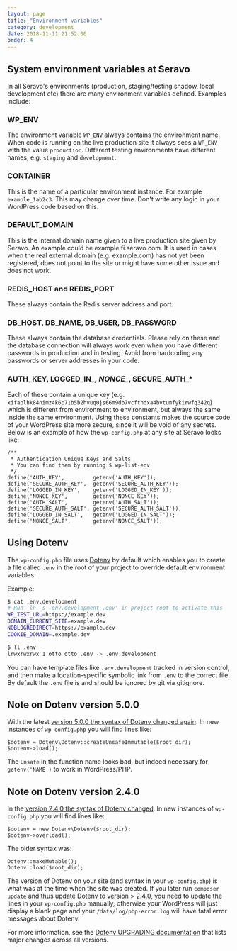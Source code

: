 ```yaml
---
layout: page
title: "Environment variables"
category: development
date: 2018-11-11 21:52:00
order: 4
---
```


## System environment variables at Seravo

In all Seravo's environments (production, staging/testing shadow, local development etc) there are many environment variables defined. Examples include:


### WP_ENV

The environment variable `WP_ENV` always contains the environment name. When code is running on the live production site it always sees a `WP_ENV` with the value `production`. Different testing environments have different names, e.g. `staging` and `development`.

### CONTAINER

This is the name of a particular environment instance. For example `example_1ab2c3`. This may change over time. Don't write any logic in your WordPress code based on this.

### DEFAULT_DOMAIN

This is the internal domain name given to a live production site given by Seravo. An example could be example.fi.seravo.com. It is used in cases when the real external domain (e.g. example.com) has not yet been registered, does not point to the site or might have some other issue and does not work.

### REDIS_HOST and REDIS_PORT

These always contain the Redis server address and port.

### DB_HOST, DB_NAME, DB_USER, DB_PASSWORD

These always contain the database credentials. Please rely on these and the database connection will always work even when you have different passwords in production and in testing. Avoid from hardcoding any passwords or server addresses in your code.

### AUTH_KEY, LOGGED_IN_*, NONCE_*, SECURE_AUTH_*

Each of these contain a unique key (e.g. `xifablhk84nimz4k6p71b5b2hvuq0js66m9db7vcfthdxa4bvtumfykirwfq342q`) which is different from environment to environment, but always the same inside the same environment. Using these constants makes the source code of your WordPress site more secure, since it will be void of any secrets. Below is an example of how the `wp-config.php` at any site at Seravo looks like:

```
/**
 * Authentication Unique Keys and Salts
 * You can find them by running $ wp-list-env
 */
define('AUTH_KEY',         getenv('AUTH_KEY'));
define('SECURE_AUTH_KEY',  getenv('SECURE_AUTH_KEY'));
define('LOGGED_IN_KEY',    getenv('LOGGED_IN_KEY'));
define('NONCE_KEY',        getenv('NONCE_KEY'));
define('AUTH_SALT',        getenv('AUTH_SALT'));
define('SECURE_AUTH_SALT', getenv('SECURE_AUTH_SALT'));
define('LOGGED_IN_SALT',   getenv('LOGGED_IN_SALT'));
define('NONCE_SALT',       getenv('NONCE_SALT'));
```

## Using Dotenv

The `wp-config.php` file uses [Dotenv](https://github.com/vlucas/phpdotenv) by default which enables you to create a file called `.env` in the root of your project to override default environment variables.

Example:

```bash
$ cat .env.development
# Run 'ln -s .env.development .env' in project root to activate this
WP_TEST_URL=https://example.dev
DOMAIN_CURRENT_SITE=example.dev
NOBLOGREDIRECT=https://example.dev
COOKIE_DOMAIN=.example.dev

$ ll .env
lrwxrwxrwx 1 otto otto .env -> .env.development
```

You can have template files like `.env.development` tracked in version control, and then make a location-specific symbolic link from `.env` to the correct file. By default the `.env` file is and should be ignored by git via gitignore.

## Note on Dotenv version 5.0.0

With the latest [version 5.0.0 the syntax of Dotenv changed again](https://github.com/Seravo/wordpress/commit/88d3a0201da14b935f50f27ba49f1aeb51ae726c). In new instances of `wp-config.php` you will find lines like:
```
$dotenv = Dotenv\Dotenv::createUnsafeImmutable($root_dir);
$dotenv->load();
```

The `Unsafe` in the function name looks bad, but indeed necessary for `getenv('NAME')` to work in WordPress/PHP.

## Note on Dotenv version 2.4.0

In the [version 2.4.0 the syntax of Dotenv changed](https://github.com/Seravo/wordpress/commit/f28fd089197c7e09ce44a78e74c1cf59d05385e8). In new instances of `wp-config.php` you will find lines like:
```
$dotenv = new Dotenv\Dotenv($root_dir);
$dotenv->overload();
```

The older syntax was:
```
Dotenv::makeMutable();
Dotenv::load($root_dir);
```

The version of Dotenv on your site (and syntax in your `wp-config.php`) is what was at the time when the site was created. If you later run `composer update` and thus update Dotenv to version &gt; 2.4.0, you need to update the lines in your `wp-config.php` manually, otherwise your WordPress will just display a blank page and your `/data/log/php-error.log` will have fatal error messages about Dotenv.

For more information, see the [Dotenv UPGRADING documentation](https://github.com/vlucas/phpdotenv/blob/master/UPGRADING.md) that lists major changes across all versions.
